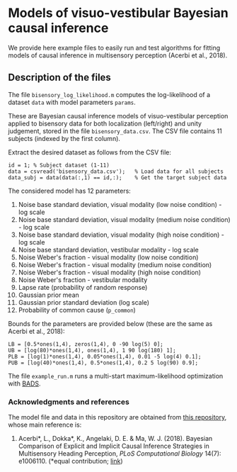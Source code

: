 # Models of visuo-vestibular Bayesian causal inference

We provide here example files to easily run and test algorithms for fitting models of causal inference in multisensory perception (Acerbi et al., 2018).

## Description of the files

The file `bisensory_log_likelihood.m` computes the log-likelihood of a dataset `data` with model parameters `params`.

These are Bayesian causal inference models of visuo-vestibular perception applied to bisensory data for both localization (left/right) and unity judgement, stored in the file `bisensory_data.csv`. The CSV file contains 11 subjects (indexed by the first column).

Extract the desired dataset as follows from the CSV file:
```
id = 1; % Subject dataset (1-11)
data = csvread('bisensory_data.csv');   % Load data for all subjects
data_subj = data(data(:,1) == id,:);    % Get the target subject data
```

The considered model has 12 parameters:

1. Noise base standard deviation, visual modality (low noise condition) - log scale
2. Noise base standard deviation, visual modality (medium noise condition) - log scale
3. Noise base standard deviation, visual modality (high noise condition) - log scale
4. Noise base standard deviation, vestibular modality - log scale
5. Noise Weber's fraction - visual modality (low noise condition)
6. Noise Weber's fraction - visual modality (medium noise condition)
7. Noise Weber's fraction - visual modality (high noise condition)
8. Noise Weber's fraction - vestibular modality
9. Lapse rate (probability of random response)
10. Gaussian prior mean
11. Gaussian prior standard deviation (log scale)
12. Probability of common cause (`p_common`)

Bounds for the parameters are provided below (these are the same as Acerbi et al., 2018):
```
LB = [0.5*ones(1,4), zeros(1,4), 0 -90 log(5) 0];
UB = [log(80)*ones(1,4), ones(1,4), 1 90 log(180) 1];
PLB = [log(1)*ones(1,4), 0.05*ones(1,4), 0.01 -5 log(4) 0.1];
PUB = [log(40)*ones(1,4), 0.5*ones(1,4), 0.2 5 log(90) 0.9];
```

The file `example_run.m` runs a multi-start maximum-likelihood optimization with [BADS](https://github.com/acerbilab/bads).

### Acknowledgments and references

The model file and data in this repository are obtained from [this repository](https://github.com/lacerbi/visvest-causinf), whose main reference is:

1. Acerbi\*, L., Dokka\*, K., Angelaki, D. E. & Ma, W. J. (2018). Bayesian Comparison of Explicit and Implicit Causal Inference Strategies in Multisensory Heading Perception, *PLoS Computational Biology* 14(7): e1006110. (\*equal contribution; [link](https://journals.plos.org/ploscompbiol/article?id=10.1371/journal.pcbi.1006110))
